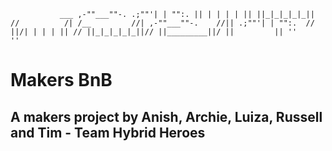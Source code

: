 `            ___
        ,-""___""-.
       .;""'| | "":.
       || | | | | ||
       ||_|_|_|_|_||
      //          /|
     /__         //|
 ,-""___""-.    //||
.;""'| | "":.  //
||/| | | | || //
||_|_|_|_|_||//
||_________||/
||         ||
''         ''      `
# Makers BnB
**A makers project by Anish, Archie, Luiza, Russell and Tim - Team Hybrid Heroes**
---



